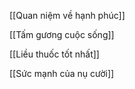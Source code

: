[[Quan niệm về hạnh phúc]]

[[Tấm gương cuộc sống]]

[[Liều thuốc tốt nhất]]

[[Sức mạnh của nụ cười]]
